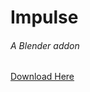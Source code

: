# Impulse
###### A Blender addon

[Download Here](https://raw.githubusercontent.com/natecraddock/impulse/master/impulse.py)
